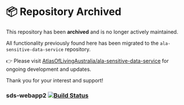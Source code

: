 # 📦 Repository Archived

This repository has been **archived** and is no longer actively maintained.

All functionality previously found here has been migrated to the `ala-sensitive-data-service` repository.

👉 Please visit [AtlasOfLivingAustralia/ala-sensitive-data-service](https://github.com/AtlasOfLivingAustralia/ala-sensitive-data-service) for ongoing development and updates.

Thank you for your interest and support!

### sds-webapp2   [![Build Status](https://travis-ci.org/AtlasOfLivingAustralia/sds-webapp2.svg?branch=master)](https://travis-ci.org/AtlasOfLivingAustralia/sds-webapp2)
